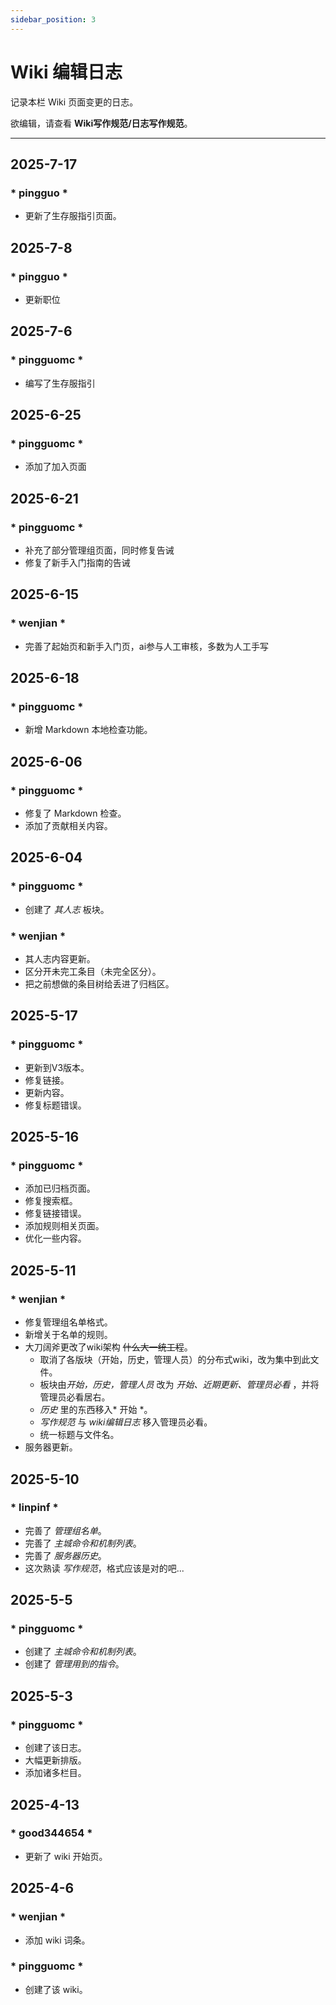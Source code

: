 ```yaml
---
sidebar_position: 3
---
```


# Wiki 编辑日志
记录本栏 Wiki 页面变更的日志。

欲编辑，请查看 **Wiki写作规范/日志写作规范**。

***

## 2025-7-17
### * pingguo *
* 更新了生存服指引页面。

## 2025-7-8
### * pingguo *
* 更新职位

## 2025-7-6
### * pingguomc *
* 编写了生存服指引

## 2025-6-25
### * pingguomc *
* 添加了加入页面

## 2025-6-21
### * pingguomc * 
* 补充了部分管理组页面，同时修复告诫
* 修复了新手入门指南的告诫

## 2025-6-15
### * wenjian *
* 完善了起始页和新手入门页，ai参与人工审核，多数为人工手写

## 2025-6-18
### * pingguomc *
* 新增 Markdown 本地检查功能。

## 2025-6-06
### * pingguomc *
* 修复了 Markdown 检查。
* 添加了贡献相关内容。

## 2025-6-04
### * pingguomc *
* 创建了 *其人志* 板块。

### * wenjian *
* 其人志内容更新。
* 区分开未完工条目（未完全区分）。
* 把之前想做的条目树给丢进了归档区。

## 2025-5-17
### * pingguomc *
* 更新到V3版本。
* 修复链接。
* 更新内容。
* 修复标题错误。


## 2025-5-16
### * pingguomc *
* 添加已归档页面。
* 修复搜索框。
* 修复链接错误。
* 添加规则相关页面。
* 优化一些内容。


## 2025-5-11
### * wenjian *
* 修复管理组名单格式。
* 新增关于名单的规则。
* 大刀阔斧更改了wiki架构 ~~什么大一统工程~~。
	- 取消了各版块（开始，历史，管理人员）的分布式wiki，改为集中到此文件。
	- 板块由*开始，历史，管理人员* 改为 *开始、近期更新、管理员必看* ，并将管理员必看居右。
	- *历史* 里的东西移入* 开始 *。
	- *写作规范* 与 *wiki编辑日志* 移入管理员必看。
	- 统一标题与文件名。
* 服务器更新。

## 2025-5-10
### * linpinf *
* 完善了 *管理组名单*。
* 完善了 *主城命令和机制列表*。
* 完善了 *服务器历史*。
* 这次熟读 *写作规范*，格式应该是对的吧...

## 2025-5-5
### * pingguomc * 
* 创建了 *主城命令和机制列表*。
* 创建了 *管理用到的指令*。


## 2025-5-3
### * pingguomc *
* 创建了该日志。
* 大幅更新排版。
* 添加诸多栏目。


## 2025-4-13
### * good344654 *
* 更新了 wiki 开始页。


## 2025-4-6

### * wenjian *
* 添加 wiki 词条。

### * pingguomc *
* 创建了该 wiki。
